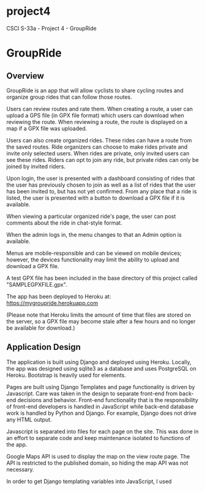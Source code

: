 # project4
CSCI S-33a - Project 4 - GroupRide


# GroupRide

## Overview

GroupRide is an app that will allow cyclists to share cycling routes and organize group rides that can follow those routes.

Users can review routes and rate them.  When creating a route, a user can upload a GPS file (in GPX file format) which users can download when reviewing the route.  When reviewing a route, the route is displayed on a map if a GPX file was uploaded.

Users can also create organized rides.  These rides can have a route from the saved routes.  Ride organizers can choose to make rides private and invite only selected users.  When rides are private, only invited users can see these rides.  Riders can opt to join any ride, but private rides can only be joined by invited riders.

Upon login, the user is presented with a dashboard consisting of rides that the user has previously chosen to join as well as a list of rides that the user has been invited to, but has not yet confirmed.  From any place that a ride is listed, the user is presented with a button to download a GPX file if it is available.

When viewing a particular organized ride's page, the user can post comments about the ride in chat-style format.

When the admin logs in, the menu changes to that an Admin option is available.

Menus are mobile-responsible and can be viewed on mobile devices; however, the devices functionality may limit the ability to upload and download a GPX file.

A test GPX file has been included in the base directory of this project called "SAMPLEGPXFILE.gpx".

The app has been deployed to Heroku at:
https://mygroupride.herokuapp.com

(Please note that Heroku limits the amount of time that files are stored on the server, so a GPX file may become stale after a few hours and no longer be available for download.)

## Application Design
The application is built using Django and deployed using Heroku.  Locally, the app was designed using sqlite3 as a database and uses PostgreSQL on Heroku.  Bootstrap is heavily used for elements.

Pages are built using Django Templates and page functionality is driven by Javascript.  Care was taken in the design to separate front-end from back-end decisions and behavior.  Front-end functionality that is the responsibility of front-end developers is handled in JavaScript while back-end database work is handled by Python and Django. For example, Django does not drive any HTML output.

Javascript is separated into files for each page on the site.  This was done in an effort to separate code and keep maintenance isolated to functions of the app.  

Google Maps API is used to display the map on the view route page.  The API is restricted to the published domain, so hiding the map API was not necessary.

In order to get Django templating variables into JavaScript, I used <script> tabs to capture the {{}} value in a var variable which effectively becomes a global variable in JavaScript.  The other option was to create an AJAX call to Django for the data, but since this data was already on the client side, making another call to the server seemed inefficient.  



## Database Model
The database model consists of Comments, Reviews, Ride and Route.  ManyToMany fields and ForeignKey relationships ties these tables together.

The Routes table includes a field "gpxfile".  This holds a link to an uploaded file in the "uploads/" directory.

In an effort to simplify development, all time is in EST and no support for timezones is included.


## Configuration
Secret key can be set to a local environment variable using "source ./env_variables.sh" at the command line.

Note: the Google Maps API key is not hidden per guidance from Google.  Instead, usage of the key is restricted to the published domain.


## Special Application Behavior
The app takes care to validate data and prevent errors.  For example:
- if a user is not logged in, there is no access to pages that require a user name
- data input is validated on the front-end to ensure clean data is sent to the server
- when clicking a submit of any kind, the button is disabled until a response comes back from the server to prevent the user for clicking twice out of impatience with a slow connection.
- the user can use the enter key to submit text that is being entered in a text field
- invalid selections are visibly disabled so the user can clearly see that selection is not possible
- a function was created that will load a route's GPX file data into a Google Map.


## Improvements
Some additional items that I would like to have accomplished include:
- Setting a ride's origin to the address at the lat/lon coordinates of the first point in a GPX file if a ride uses a route with a GPX file.  
- Calculating a route's distance and vertical climb statistics from the GPS file.
- email notifications when a user receives an invitation to a private ride as well as notifications to rider organizers when people opt to join a ride.
- Include average ratings for rides

